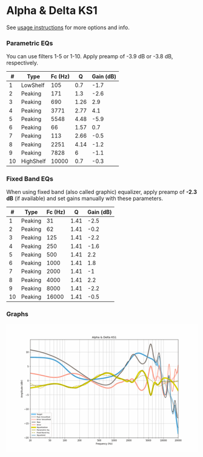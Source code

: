 # Alpha & Delta KS1
See [usage instructions](https://github.com/jaakkopasanen/AutoEq#usage) for more options and info.

### Parametric EQs
You can use filters 1-5 or 1-10. Apply preamp of -3.9 dB or -3.8 dB, respectively.

|   # | Type      |   Fc (Hz) |    Q |   Gain (dB) |
|-----|-----------|-----------|------|-------------|
|   1 | LowShelf  |       105 | 0.7  |        -1.7 |
|   2 | Peaking   |       171 | 1.3  |        -2.6 |
|   3 | Peaking   |       690 | 1.26 |         2.9 |
|   4 | Peaking   |      3771 | 2.77 |         4.1 |
|   5 | Peaking   |      5548 | 4.48 |        -5.9 |
|   6 | Peaking   |        66 | 1.57 |         0.7 |
|   7 | Peaking   |       113 | 2.66 |        -0.5 |
|   8 | Peaking   |      2251 | 4.14 |        -1.2 |
|   9 | Peaking   |      7828 | 6    |        -1.1 |
|  10 | HighShelf |     10000 | 0.7  |        -0.3 |

### Fixed Band EQs
When using fixed band (also called graphic) equalizer, apply preamp of **-2.3 dB** (if available) and set gains manually with these parameters.

|   # | Type    |   Fc (Hz) |    Q |   Gain (dB) |
|-----|---------|-----------|------|-------------|
|   1 | Peaking |        31 | 1.41 |        -2.5 |
|   2 | Peaking |        62 | 1.41 |        -0.2 |
|   3 | Peaking |       125 | 1.41 |        -2.2 |
|   4 | Peaking |       250 | 1.41 |        -1.6 |
|   5 | Peaking |       500 | 1.41 |         2.2 |
|   6 | Peaking |      1000 | 1.41 |         1.8 |
|   7 | Peaking |      2000 | 1.41 |        -1   |
|   8 | Peaking |      4000 | 1.41 |         2.2 |
|   9 | Peaking |      8000 | 1.41 |        -2.2 |
|  10 | Peaking |     16000 | 1.41 |        -0.5 |

### Graphs
![](./Alpha%20&%20Delta%20KS1.png)
